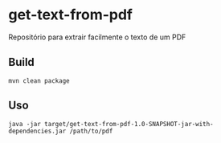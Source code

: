 # get-text-from-pdf

Repositório para extrair facilmente o texto de um PDF

## Build

```
mvn clean package
```

## Uso

```
java -jar target/get-text-from-pdf-1.0-SNAPSHOT-jar-with-dependencies.jar /path/to/pdf
```
